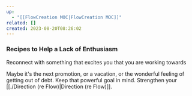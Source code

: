```yaml
---
up:
  - "[[FlowCreation MOC|FlowCreation MOC]]"
related: []
created: 2023-08-20T08:26:02
---
```


### Recipes to Help a Lack of Enthusiasm
Reconnect with something that excites you that you are working towards

Maybe it's the next promotion, or a vacation, or the wonderful feeling of getting out of debt. Keep that powerful goal in mind. Strengthen your [[./Direction (re Flow)|Direction (re Flow)]].